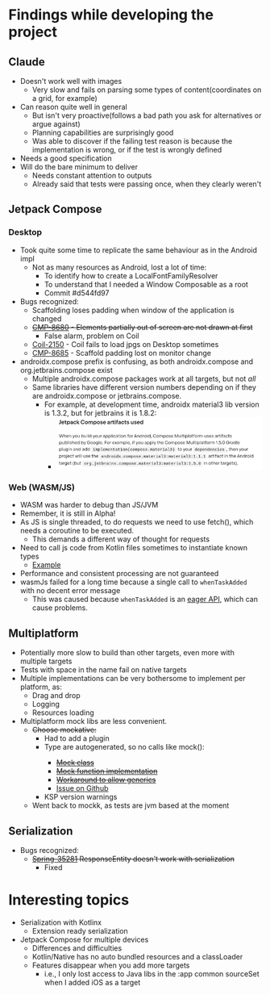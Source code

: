 # Findings while developing the project

## Claude
- Doesn't work well with images
  - Very slow and fails on parsing some types of content(coordinates on a grid, for example)
- Can reason quite well in general
  - But isn't very proactive(follows a bad path you ask for alternatives or argue against)
  - Planning capabilities are surprisingly good
  - Was able to discover if the failing test reason is because the implementation is wrong, or if the test is wrongly defined
- Needs a good specification
- Will do the bare minimum to deliver
  - Needs constant attention to outputs
  - Already said that tests were passing once, when they clearly weren't

## Jetpack Compose
### Desktop
- Took quite some time to replicate the same behaviour as in the Android impl
  - Not as many resources as Android, lost a lot of time:
    - To identify how to create a LocalFontFamilyResolver
    - To understand that I needed a Window Composable as a root
    - Commit #d544fd97
- Bugs recognized: 
  - Scaffolding loses padding when window of the application is changed
  - ~~[CMP-8680](https://youtrack.jetbrains.com/issue/CMP-8680/Elements-partially-out-of-screen-are-not-drawn-until-resizing) - Elements partially out of screen are not drawn at first~~
    - False alarm, problem on Coil
  - [Coil-2150](https://github.com/coil-kt/coil/issues/2150) - Coil fails to load jpgs on Desktop sometimes
  - [CMP-8685](https://youtrack.jetbrains.com/issue/CMP-8685/Scaffold-Padding-is-Lost-on-Monitor-Change) - Scaffold padding lost on monitor change
- androidx.compose prefix is confusing, as both androidx.compose and org.jetbrains.compose exist 
  - Multiple androidx.compose packages work at all targets, but not *all*
  - Same libraries have different version numbers depending on if they are androidx.compose or jetbrains.compose.
    - For example, at development time, androidx material3 lib version is 1.3.2, but for jetbrains it is 1.8.2:
      - ![Androidx x Jetbrains Compose](findings/androidx-x-jetbrains-compose.png)

### Web (WASM/JS)
- WASM was harder to debug than JS/JVM
- Remember, it is still in Alpha!
- As JS is single threaded, to do requests we need to use fetch(), which needs a coroutine to be executed.
    - This demands a different way of thought for requests
- Need to call js code from Kotlin files sometimes to instantiate known types
    - [Example](app/compose/src/jsMain/kotlin/br/com/gabryel/reginaesanguine/app/util/DragAndDrop.js.kt)
- Performance and consistent processing are not guaranteed
- wasmJs failed for a long time because a single call to `whenTaskAdded` with no decent error message
  - This was caused because `whenTaskAdded` is an [eager API](https://docs.gradle.org/current/userguide/task_configuration_avoidance.html#eager_apis_to_avoid), which can cause problems.

## Multiplatform
- Potentially more slow to build than other targets, even more with multiple targets
- Tests with space in the name fail on native targets
- Multiple implementations can be very bothersome to implement per platform, as:
  - Drag and drop
  - Logging
  - Resources loading
- Multiplatform mock libs are less convenient. 
  - ~~Choose mockative:~~
    - Had to add a plugin
    - Type are autogenerated, so no calls like mock<Type>():
      - ~~[Mock class](core/build/generated/ksp/jvm/jvmTest/kotlin/br/com/gabryel/reginaesanguine/domain/CellContainerMock.kt)~~
      - ~~[Mock function implementation](core/build/generated/ksp/jvm/jvmTest/kotlin/io/mockative/br.com.gabryel.reginaesanguine.domain.CellContainer.Mockative.kt)~~
      - ~~[Workaround to allow generics](core/src/jvmTest/kotlin/br/com/gabryel/reginaesanguine/domain/helpers/MockativeConfig.kt)~~
      - [Issue on Github](https://github.com/mockative/mockative/issues/148)
    - KSP version warnings
  - Went back to mockk, as tests are jvm based at the moment

## Serialization
- Bugs recognized:
  - ~~[Spring-35281](https://github.com/spring-projects/spring-framework/issues/35281) ResponseEntity doesn't work with serialization~~ 
    - Fixed

# Interesting topics
- Serialization with Kotlinx
  - Extension ready serialization
- Jetpack Compose for multiple devices
  - Differences and difficulties
  - Kotlin/Native has no auto bundled resources and a classLoader
  - Features disappear when you add more targets
    - i.e., I only lost access to Java libs in the :app common sourceSet when I added iOS as a target
